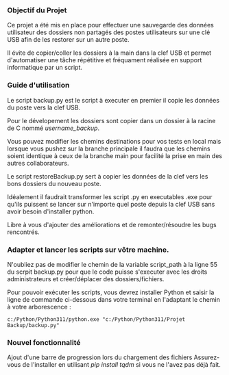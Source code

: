 ### Objectif du Projet

Ce projet a été mis en place pour effectuer une sauvegarde des données utilisateur des dossiers non partagés des postes utilisateurs sur une clé USB afin de les restorer sur un autre poste. 

Il évite de copier/coller les dossiers à la main dans la clef  USB et permet d'automatiser une tâche répétitive et fréquament réalisée en support informatique par un script. 

### Guide d'utilisation 

Le script backup.py est le script à executer en premier il copie les données du poste vers la clef USB.

Pour le dévelopement les dossiers sont copier dans un dossier à la racine de C nommé *username_backup*.

Vous pouvez modifier les chemins destinations pour vos tests en local mais lorsque vous pushez sur la branche principale il faudra que les chemins soient identique à ceux de la branche main pour facilité la prise en main des autres collaborateurs.  

Le script restoreBackup.py sert à copier les données de la clef vers les bons dossiers du nouveau poste.

Idéalement il faudrait transformer les script .py en executables .exe pour qu'ils puissent se lancer sur n'importe quel poste depuis la clef USB sans avoir besoin d'installer python. 

Libre à vous d'ajouter des améliorations et de remonter/résoudre les bugs rencontrés. 

### Adapter et lancer les scripts sur vôtre machine. 

N'oubliez pas de modifier le chemin de la variable script_path à la ligne 55 du scrpit backup.py pour que le code puisse s'executer avec les droits administrateurs et créer/déplacer des dossiers/fichiers.

Pour pouvoir exécuter les scripts, vous devrez installer Python et saisir la ligne de commande ci-dessous dans votre terminal en l'adaptant le chemin à votre arborescence :

```
c:/Python/Python311/python.exe "c:/Python/Python311/Projet Backup/backup.py"
```
### Nouvel fonctionnalité 

Ajout d'une barre de progression lors du chargement des fichiers
Assurez-vous de l'installer en utilisant *pip install tqdm* si vous ne l'avez pas déjà fait. 
